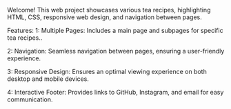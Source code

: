Welcome! This web project showcases various tea recipes, highlighting HTML, CSS, responsive web design, and navigation between pages.

Features:
1: Multiple Pages: Includes a main page and subpages for specific tea recipes..

2: Navigation: Seamless navigation between pages, ensuring a user-friendly experience.

3: Responsive Design: Ensures an optimal viewing experience on both desktop and mobile devices.

4: Interactive Footer: Provides links to GitHub, Instagram, and email for easy communication.
